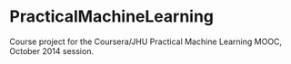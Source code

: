 PracticalMachineLearning
========================

Course project for the Coursera/JHU Practical Machine Learning MOOC, October 2014 session.
